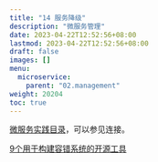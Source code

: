 ```yaml
---
title: "14 服务降级"
description: "微服务管理"
date: 2023-04-22T12:52:56+08:00
lastmod: 2023-04-22T12:52:56+08:00
draft: false
images: []
menu:
  microservice:
    parent: "02.management"
weight: 20204
toc: true
---
```


[微服务实践目录](https://www.jianshu.com/p/f3d5a02757f1)，可以参见连接。

[9个用于构建容错系统的开源工具](https://mp.weixin.qq.com/s/GKMVHyI6bCtwB6BfQdtx6A)
